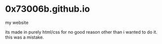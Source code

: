 # 0x73006b.github.io
my website

its made in purely html/css for no good reason other than i wanted to do it. this was a mistake.
